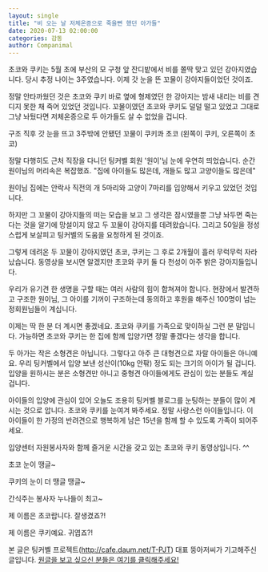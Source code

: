 ```yaml
---
layout: single
title: "비 오는 날 저체온증으로 죽을뻔 했던 아가들"
date: 2020-07-13 02:00:00
categories: 감동
author: Companimal
---
```


초코와 쿠키는 5월 초에 부산의 모 구청 앞 잔디밭에서 비를 쫄딱 맞고 있던 강아지였습니다. 당시 추정 나이는 3주였습니다. 이제 갓 눈을 뜬 꼬물이 강아지들이었던 것이죠.

정말 안타까웠던 것은 초코와 쿠키 바로 옆에 형제였던 한 강아지는 밤새 내리는 비를 견디지 못한 채 죽어 있었던 것입니다. 꼬물이였던 초코와 쿠키도 덜덜 떨고 있었고 그대로 그냥 놔뒀다면 저체온증으로 두 아가들도 살 수 없었을 겁니다.

구조 직후 갓 눈을 뜨고 3주밖에 안됐던 꼬물이 쿠키콰 초코 (왼쪽이 쿠키, 오른쪽이 초코)

정말 다행히도 근처 직장을 다니던 팅커벨 회원 '원이'님 눈에 우연히 띄었습니다. 순간 원이님의 머리속은 복잡했죠. "집에 아이들도 많은데, 개들도 많고 고양이들도 많은데"

원이님 집에는 안락사 직전의 개 5마리와 고양이 7마리를 입양해서 키우고 있었던 것입니다.

하지만 그 꼬물이 강아지들의 떠는 모습을 보고 그 생각은 잠시였을뿐 그냥 놔두면 죽는다는 것을 알기에 망설이지 않고 두 꼬물이 강아지를 데려왔습니다. 그리고 50일을 정성스럽게 보살피고 팅커벨의 도움을 요청하게 된 것이죠.

그렇게 데려온 두 꼬물이 강아지였던 초코, 쿠키는 그 후로 2개월이 흘러 무럭무럭 자라났습니다. 동영상을 보시면 알겠지만 초코와 쿠키 둘 다 천성이 아주 밝은 강아지들입니다.

우리가 유기견 한 생명을 구할 때는 여러 사람의 힘이 합쳐져야 합니다. 현장에서 발견하고 구조한 원이님, 그 아이를 기꺼이 구조하는데 동의하고 후원을 해주신 100명이 넘는 정회원님들이 계십니다.

이제는 딱 한 분 더 계시면 좋겠네요. 초코와 쿠키를 가족으로 맞이하실 그런 분 말입니다. 가능하면 초코와 쿠키는 한 집에 함께 입양가면 정말 좋겠다는 생각을 합니다.

두 아가는 작은 소형견은 아닙니다. 그렇다고 아주 큰 대형견으로 자랄 아이들은 아니예요. 우리 팅커벨에서 입양 보낸 성산이(10kg 안팎) 정도 되는 크기의 아이가 될 겁니다. 입양을 원하시는 분은 소형견만 아니고 중형견 아이들에게도 관심이 있는 분들도 계실 겁니다.

아이들의 입양에 관심이 있어 오늘도 조용히 팅커벨 블로그를 눈팅하는 분들이 많이 계시는 것으로 압니다. 초코와 쿠키를 눈여겨 봐주세요. 정말 사랑스런 아이들입니다. 이 아이들이 한 가정의 반려견으로 행복하게 남은 15년을 함께 할 수 있도록 가족이 되어주세요.

입양센터 자원봉사자와 함께 즐거운 시간을 갖고 있는 초코와 쿠키 동영상입니다. ^^

초코 눈이 땡글~

쿠키의 눈이 더 땡글 땡글~

간식주는 봉사자 누나들이 최고~

제 이름은 초코랍니다. 잘생겼죠?!

제 이름은 쿠키예요. 귀엽죠?!

본 글은 팅커벨 프로젝트(http://cafe.daum.net/T-PJT) 대표 뚱아저씨가 기고해주신 글입니다. [원글을 보고 싶으신 분들은 여기를 클릭해주세요!](https://blog.naver.com/tinkerbell-project/222024458617)
